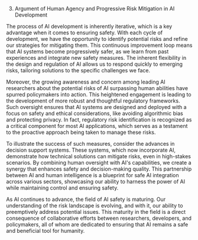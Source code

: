 3. Argument of Human Agency and Progressive Risk Mitigation in AI Development

The process of AI development is inherently iterative, which is a key advantage when it comes to ensuring safety. With each cycle of development, we have the opportunity to identify potential risks and refine our strategies for mitigating them. This continuous improvement loop means that AI systems become progressively safer, as we learn from past experiences and integrate new safety measures. The inherent flexibility in the design and regulation of AI allows us to respond quickly to emerging risks, tailoring solutions to the specific challenges we face.

Moreover, the growing awareness and concern among leading AI researchers about the potential risks of AI surpassing human abilities have spurred policymakers into action. This heightened engagement is leading to the development of more robust and thoughtful regulatory frameworks. Such oversight ensures that AI systems are designed and deployed with a focus on safety and ethical considerations, like avoiding algorithmic bias and protecting privacy. In fact, regulatory risk identification is recognized as a critical component for most AI applications, which serves as a testament to the proactive approach being taken to manage these risks.

To illustrate the success of such measures, consider the advances in decision support systems. These systems, which now incorporate AI, demonstrate how technical solutions can mitigate risks, even in high-stakes scenarios. By combining human oversight with AI's capabilities, we create a synergy that enhances safety and decision-making quality. This partnership between AI and human intelligence is a blueprint for safe AI integration across various sectors, showcasing our ability to harness the power of AI while maintaining control and ensuring safety. 

As AI continues to advance, the field of AI safety is maturing. Our understanding of the risk landscape is evolving, and with it, our ability to preemptively address potential issues. This maturity in the field is a direct consequence of collaborative efforts between researchers, developers, and policymakers, all of whom are dedicated to ensuring that AI remains a safe and beneficial tool for humanity.